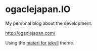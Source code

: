 ogaclejapan.IO
=================

My personal blog about the development.

<http://ogaclejapan.com/>

Using the [materi for jekyll](http://github.com/ogaclejapan/materi-for-jekyll) theme.
